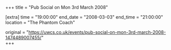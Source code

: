 +++
title = "Pub Social on Mon 3rd March 2008"

[extra]
time = "19:00:00"
end_date = "2008-03-03"
end_time = "21:00:00"
location = "The Phantom Coach"

original = "https://uwcs.co.uk/events/pub-social-on-mon-3rd-march-2008-1474489007455/"    
+++



